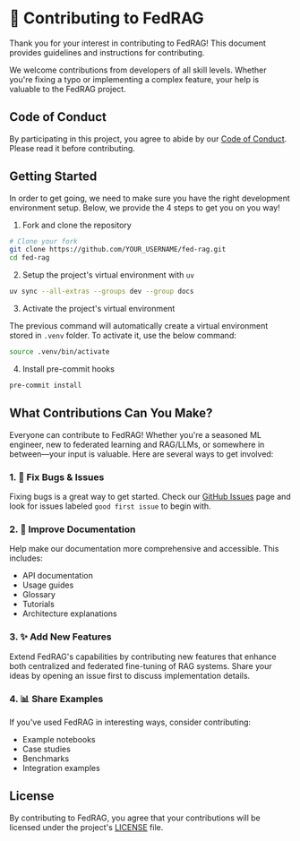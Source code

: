 <!-- markdownlint-disable-file MD041 MD029 -->

# 🌟 Contributing to FedRAG

Thank you for your interest in contributing to FedRAG! This document provides
guidelines and instructions for contributing.

We welcome contributions from developers of all skill levels. Whether you're
fixing a typo or implementing a complex feature, your help is valuable to the
FedRAG project.

## Code of Conduct

By participating in this project, you agree to abide by our [Code of Conduct](./CODE_OF_CONDUCT.md).
Please read it before contributing.

## Getting Started

In order to get going, we need to make sure you have the right development
environment setup. Below, we provide the 4 steps to get you on you way!

1. Fork and clone the repository

```sh
# Clone your fork
git clone https://github.com/YOUR_USERNAME/fed-rag.git
cd fed-rag
```

2. Setup the project's virtual environment with `uv`

```sh
uv sync --all-extras --groups dev --group docs
```

3. Activate the project's virtual environment

The previous command will automatically create a virtual environment stored in
`.venv` folder. To activate it, use the below command:

```sh
source .venv/bin/activate
```

4. Install pre-commit hooks

```sh
pre-commit install
```

## What Contributions Can You Make?

Everyone can contribute to FedRAG! Whether you're a seasoned ML engineer, new to
federated learning and RAG/LLMs, or somewhere in between—your input is valuable.
Here are several ways to get involved:

### 1. 🐛 Fix Bugs & Issues

Fixing bugs is a great way to get started. Check our
[GitHub Issues](https://github.com/VectorInstitute/fed-rag/issues) page and look
for issues labeled `good first issue` to begin with.

### 2. 📝 Improve Documentation

Help make our documentation more comprehensive and accessible. This includes:

- API documentation
- Usage guides
- Glossary
- Tutorials
- Architecture explanations

### 3. ✨ Add New Features

Extend FedRAG's capabilities by contributing new features that enhance both centralized
and federated fine-tuning of RAG systems. Share your ideas by opening an issue
first to discuss implementation details.

### 4. 📊 Share Examples

If you've used FedRAG in interesting ways, consider contributing:

- Example notebooks
- Case studies
- Benchmarks
- Integration examples

## License

By contributing to FedRAG, you agree that your contributions will be licensed
under the project's [LICENSE](./LICENSE) file.
